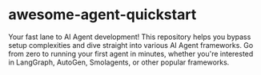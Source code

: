 # awesome-agent-quickstart
Your fast lane to AI Agent development! This repository helps you bypass setup complexities and dive straight into various AI Agent frameworks. Go from zero to running your first agent in minutes, whether you're interested in LangGraph, AutoGen, Smolagents, or other popular frameworks.
